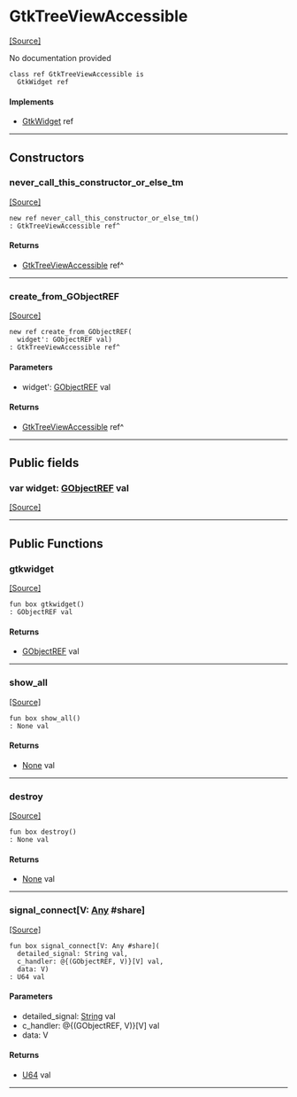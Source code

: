 # GtkTreeViewAccessible
<span class="source-link">[[Source]](src/gtk3/GtkTreeViewAccessible.md#L6)</span>

No documentation provided


```pony
class ref GtkTreeViewAccessible is
  GtkWidget ref
```

#### Implements

* [GtkWidget](gtk3-GtkWidget.md) ref

---

## Constructors

### never_call_this_constructor_or_else_tm
<span class="source-link">[[Source]](src/gtk3/GtkTreeViewAccessible.md#L13)</span>


```pony
new ref never_call_this_constructor_or_else_tm()
: GtkTreeViewAccessible ref^
```

#### Returns

* [GtkTreeViewAccessible](gtk3-GtkTreeViewAccessible.md) ref^

---

### create_from_GObjectREF
<span class="source-link">[[Source]](src/gtk3/GtkTreeViewAccessible.md#L16)</span>


```pony
new ref create_from_GObjectREF(
  widget': GObjectREF val)
: GtkTreeViewAccessible ref^
```
#### Parameters

*   widget': [GObjectREF](gtk3-..-gobject-GObjectREF.md) val

#### Returns

* [GtkTreeViewAccessible](gtk3-GtkTreeViewAccessible.md) ref^

---

## Public fields

### var widget: [GObjectREF](gtk3-..-gobject-GObjectREF.md) val
<span class="source-link">[[Source]](src/gtk3/GtkTreeViewAccessible.md#L10)</span>



---

## Public Functions

### gtkwidget
<span class="source-link">[[Source]](src/gtk3/GtkTreeViewAccessible.md#L12)</span>


```pony
fun box gtkwidget()
: GObjectREF val
```

#### Returns

* [GObjectREF](gtk3-..-gobject-GObjectREF.md) val

---

### show_all
<span class="source-link">[[Source]](src/gtk3/GtkWidget.md#L4)</span>


```pony
fun box show_all()
: None val
```

#### Returns

* [None](builtin-None.md) val

---

### destroy
<span class="source-link">[[Source]](src/gtk3/GtkWidget.md#L7)</span>


```pony
fun box destroy()
: None val
```

#### Returns

* [None](builtin-None.md) val

---

### signal_connect\[V: [Any](builtin-Any.md) #share\]
<span class="source-link">[[Source]](src/gtk3/GtkWidget.md#L10)</span>


```pony
fun box signal_connect[V: Any #share](
  detailed_signal: String val,
  c_handler: @{(GObjectREF, V)}[V] val,
  data: V)
: U64 val
```
#### Parameters

*   detailed_signal: [String](builtin-String.md) val
*   c_handler: @{(GObjectREF, V)}[V] val
*   data: V

#### Returns

* [U64](builtin-U64.md) val

---


